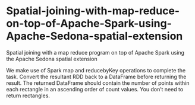# Spatial-joining-with-map-reduce-on-top-of-Apache-Spark-using-Apache-Sedona-spatial-extension
Spatial joining with a map reduce program on top of Apache Spark using the Apache Sedona spatial extension

We make use of Spark map and reducebyKey operations to complete the task. Convert the resultant RDD back to a DataFrame before returning the result. The returned DataFrame should contain the number of points within each rectangle in an ascending order of count values. You don’t need to return rectangles.
